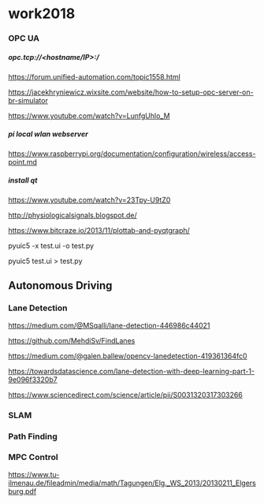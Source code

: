 # work2018

### OPC UA

##### opc.tcp://<hostname/IP>:<TCP port>/<optional>
  
 https://forum.unified-automation.com/topic1558.html

https://jacekhryniewicz.wixsite.com/website/how-to-setup-opc-server-on-br-simulator

https://www.youtube.com/watch?v=LunfgUhlo_M

##### pi local wlan webserver

https://www.raspberrypi.org/documentation/configuration/wireless/access-point.md

##### install qt

https://www.youtube.com/watch?v=23Tpy-U9tZ0

http://physiologicalsignals.blogspot.de/

https://www.bitcraze.io/2013/11/plottab-and-pyqtgraph/


pyuic5 -x test.ui -o test.py

pyuic5 test.ui > test.py 

## Autonomous Driving

### Lane Detection

https://medium.com/@MSqalli/lane-detection-446986c44021

https://github.com/MehdiSv/FindLanes

https://medium.com/@galen.ballew/opencv-lanedetection-419361364fc0

https://towardsdatascience.com/lane-detection-with-deep-learning-part-1-9e096f3320b7

https://www.sciencedirect.com/science/article/pii/S0031320317303266

### SLAM

### Path Finding

### MPC Control

https://www.tu-ilmenau.de/fileadmin/media/math/Tagungen/Elg._WS_2013/20130211_Elgersburg.pdf


